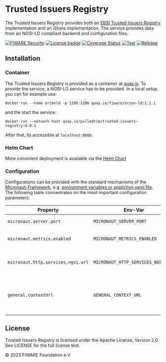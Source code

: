 # Trusted Issuers Registry

The Trusted Issuers Registry provides both an [EBSI Trusted Issuers Registry](https://api-pilot.ebsi.eu/docs/apis/trusted-issuers-registry/v4#/) implementation and an iShare implementation. The service provides data from an NGSI-LD compliant backend and configuration files.

[![FIWARE Security](https://nexus.lab.fiware.org/repository/raw/public/badges/chapters/security.svg)](https://www.fiware.org/developers/catalogue/)
[![License badge](https://img.shields.io/badge/License-Apache_2.0-blue.svg)](https://opensource.org/licenses/Apache-2.0)
[![Coverage Status](https://coveralls.io/repos/github/pulledtim/trusted-issuers-registry/badge.svg?branch=main)](https://coveralls.io/github/pulledtim/trusted-issuers-registry?branch=main)
[![Test](https://github.com/pulledtim/trusted-issuers-registry/actions/workflows/test.yml/badge.svg)](https://github.com/FIWARE/trusted-issuers-list/actions/workflows/test.yml)
[![Release](https://github.com/pulledtim/trusted-issuers-registry/actions/workflows/release.yml/badge.svg)](https://github.com/FIWARE/trusted-issuers-list/actions/workflows/release.yml)

## Installation
### Container

The Trusted Issuers Registry is provided as a container at [quay.io](https://quay.io/repository/pulledtim/trusted-issuers-registry).
To provide the service, a NGSI-LG service has to be provided. In a local setup, you can for example use:
```shell
docker run --name orionld -p 1206:1206 quay.io/fiware/orion-ld:1.1.1
```
and the start the service:
```shell
docker run --network host quay.io/pulledtim/trusted-issuers-registry:0.0.1
```
After that, its accessible at ```localhost:8080```.
### Helm Chart

More convinient deployment is available via the [Helm Chart](https://github.com/FIWARE/helm-charts/tree/main/charts/trusted-issuers-registry)

### Configuration

Configurations can be provided with the standard mechanisms of the [Micronaut-Framework](https://micronaut.io/), e.g. [environment variables or appliction.yaml file](https://docs.micronaut.io/3.1.3/guide/index.html#configurationProperties).
The following table concentrates on the most important configuration parameters:

| Property                           | Env-Var                            | Description                                                  | Default                   |
|------------------------------------|------------------------------------|--------------------------------------------------------------|---------------------------|
| `micronaut.server.port`            | `MICRONAUT_SERVER_PORT`            | Server port to be used.                                      | 8080                      |
| `micronaut.metrics.enabled`        | `MICRONAUT_METRICS_ENABLED`        | Enable the metrics gathering                                 | true                      |
| `micronaut.http.services.ngsi.url` | `MICRONAUT_HTTP_SERVICES_NGSI_URL` | Url of the backing NGSI-LD broker                            | ```http://ngsi-ld:1026``` |
| `general.contextUrl`               | `GENERAL_CONTEXT_URL`              | URL of the Context file to be used when accessing the broker | ``````                    |


## License

Trusted Issuers Registry is licensed under the Apache License, Version 2.0. See LICENSE for the full license text.

© 2023 FIWARE Foundation e.V.
